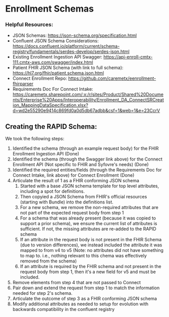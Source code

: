 # Enrollment Schemas

### Helpful Resources:
* JSON Schemas: https://json-schema.org/specification.html
* Confluent JSON Schema Considerations: https://docs.confluent.io/platform/current/schema-registry/fundamentals/serdes-develop/serdes-json.html
* Existing Enrollment Ingestion API Swagger: https://api-enroll-cmtx-111.cmtx-aws.com/swagger/index.html 
* Patient FHIR JSON Schema (with link to full schema): https://hl7.org/fhir/patient.schema.json.html
* Connect Enrollment Repo: https://github.com/caremetx/eenrollment-fhirparser
* Requirements Doc For Connect Intake: https://caremetx.sharepoint.com/:x:/r/sites/Product/Shared%20Documents/Enterprise%20Apps/Interoperability/Enrollment_DA_ConnectSRCreation_MappingDataSpecification.xlsx?d=wd2e55290e9414c869fd0a0d5db67adbb&csf=1&web=1&e=23CcrV

## Creating the RAPID Schema:

We took the following steps:
1. Identified the schema (through an example request body) for the FHIR Enrollment Ingestion API (Done)
2. Identified the schema (through the Swagger link above) for the Connect Enrollment API (Not specific to FHIR and Syfovre's needs) (Done)
3. Identified the required entities/fields (through the Requirements Doc for Connect Intake, link above) for Connect Enrollment (Done)
4. Articulate the result of 1 as a FHIR conforming JSON schema
    1. Started with a base JSON schema template for top level attributes, including a spot for definitions.
    2. Then copyied a JSON Schema from FHIR's official resources (starting with Bundle) into the definitions list.
    3. For a new schema, we remove the non-required attributes that are not part of the expected request body from step 1
    4. For a schema that was already present (because it was copied to support a prior schema), we ensure the current list of attributes is sufficient. If not, the missing attributes are re-added to the RAPID schema
    5. If an attribute in the request body is not present in the FHIR Schema (due to version differences), we instead included the attribute it was mapped to from v4 to v5 (Note: no attributes did not have something to map to. i.e., nothing relevant to this chema was effectively removed from the schema)
    6. If an attribute is required by the FHIR schema and not present in the request body from step 1, then it's a new field for v5 and must be included.
5. Remove elements from step 4 that are not passed to Connect
4. Pair down and extend the request from step 1 to match the information needed for step 2's schema.
5. Articulate the outcome of step 3 as a FHIR conforming JSON schema
6. Modify additional attributes as needed to setup for evolution with backwards compatibility in the confluent registry